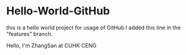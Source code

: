 # Hello-World-GitHub
this is a hello world project for usage of GitHub
I added this line in the "features" branch.

Hello, I'm ZhangSan at CUHK CENG
